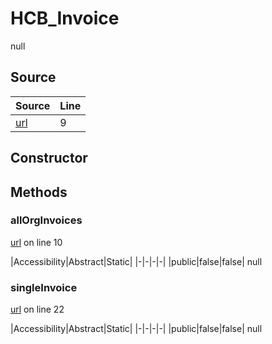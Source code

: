 # HCB_Invoice

null
## Source
|Source|Line|
|-|-|
|[url](https://github.com/devramsean0/hcb.js/blob/b3ba6fa/src/api_endpoints/invoices.ts#L9)|9|
## Constructor
## Methods
### allOrgInvoices
[url](https://github.com/devramsean0/hcb.js/blob/b3ba6fa/src/api_endpoints/invoices.ts#L10) on line 10  

|Accessibility|Abstract|Static|
|-|-|-|-|
|public|false|false|
null

### singleInvoice
[url](https://github.com/devramsean0/hcb.js/blob/b3ba6fa/src/api_endpoints/invoices.ts#L22) on line 22  

|Accessibility|Abstract|Static|
|-|-|-|-|
|public|false|false|
null
